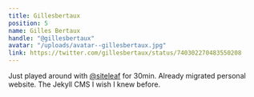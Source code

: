 ```yaml
---
title: Gillesbertaux
position: 5
name: Gilles Bertaux
handle: "@gillesbertaux"
avatar: "/uploads/avatar--gillesbertaux.jpg"
link: https://twitter.com/gillesbertaux/status/740302270483550208
---
```


Just played around with [@siteleaf](https://twitter.com/siteleaf) for 30min. Already migrated personal website. The Jekyll CMS I wish I knew before.
